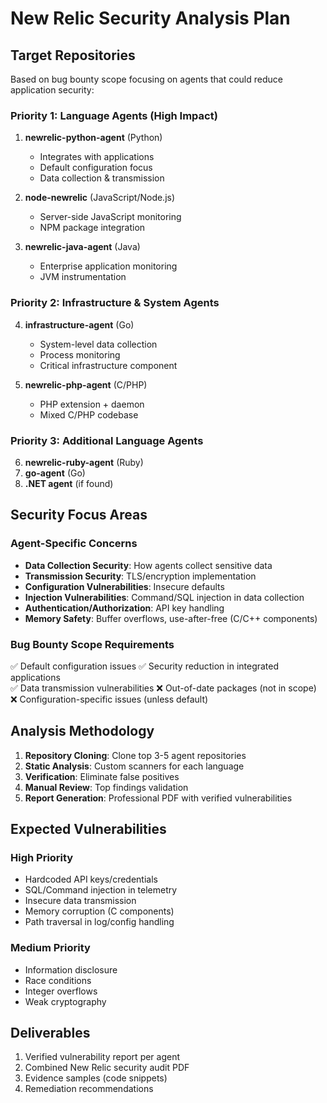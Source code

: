 # New Relic Security Analysis Plan

## Target Repositories

Based on bug bounty scope focusing on agents that could reduce application security:

### Priority 1: Language Agents (High Impact)
1. **newrelic-python-agent** (Python)
   - Integrates with applications
   - Default configuration focus
   - Data collection & transmission

2. **node-newrelic** (JavaScript/Node.js)
   - Server-side JavaScript monitoring
   - NPM package integration

3. **newrelic-java-agent** (Java)
   - Enterprise application monitoring
   - JVM instrumentation

### Priority 2: Infrastructure & System Agents
4. **infrastructure-agent** (Go)
   - System-level data collection
   - Process monitoring
   - Critical infrastructure component

5. **newrelic-php-agent** (C/PHP)
   - PHP extension + daemon
   - Mixed C/PHP codebase

### Priority 3: Additional Language Agents
6. **newrelic-ruby-agent** (Ruby)
7. **go-agent** (Go)
8. **.NET agent** (if found)

## Security Focus Areas

### Agent-Specific Concerns
- **Data Collection Security**: How agents collect sensitive data
- **Transmission Security**: TLS/encryption implementation
- **Configuration Vulnerabilities**: Insecure defaults
- **Injection Vulnerabilities**: Command/SQL injection in data collection
- **Authentication/Authorization**: API key handling
- **Memory Safety**: Buffer overflows, use-after-free (C/C++ components)

### Bug Bounty Scope Requirements
✅ Default configuration issues
✅ Security reduction in integrated applications  
✅ Data transmission vulnerabilities
❌ Out-of-date packages (not in scope)
❌ Configuration-specific issues (unless default)

## Analysis Methodology

1. **Repository Cloning**: Clone top 3-5 agent repositories
2. **Static Analysis**: Custom scanners for each language
3. **Verification**: Eliminate false positives
4. **Manual Review**: Top findings validation
5. **Report Generation**: Professional PDF with verified vulnerabilities

## Expected Vulnerabilities

### High Priority
- Hardcoded API keys/credentials
- SQL/Command injection in telemetry
- Insecure data transmission
- Memory corruption (C components)
- Path traversal in log/config handling

### Medium Priority  
- Information disclosure
- Race conditions
- Integer overflows
- Weak cryptography

## Deliverables

1. Verified vulnerability report per agent
2. Combined New Relic security audit PDF
3. Evidence samples (code snippets)
4. Remediation recommendations
